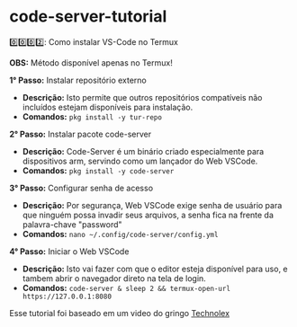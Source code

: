 # code-server-tutorial
0️⃣0️⃣0️⃣2️⃣: Como instalar VS-Code no Termux

**OBS:** Método disponível apenas no Termux!

**1° Passo:** Instalar repositório externo
  - **Descrição:** Isto permite que outros repositórios compatíveis não incluídos estejam disponíveis para instalação.
  - **Comandos:** `pkg install -y tur-repo`

**2° Passo:** Instalar pacote code-server
  - **Descrição:** Code-Server é um binário criado especialmente para dispositivos arm, servindo como um lançador do Web VSCode.
  - **Comandos:** `pkg install -y code-server`

**3° Passo:** Configurar senha de acesso
  - **Descrição:** Por segurança, Web VSCode exige senha de usuário para que ninguém possa invadir seus arquivos, a senha fica na frente da palavra-chave "password"
  - **Comandos:** `nano ~/.config/code-server/config.yml`

**4° Passo:** Iniciar o Web VSCode
  - **Descrição:** Isto vai fazer com que o editor esteja disponível para uso, e tambem abrir o navegador direto na tela de login.
  - **Comandos:** `code-server & sleep 2 && termux-open-url https://127.0.0.1:8080`

Esse tutorial foi baseado em um video do gringo <a href="https://youtu.be/O-6V5aKe-jo?si=W3ZlvdbLSAWlv6Tt">Technolex</a>
